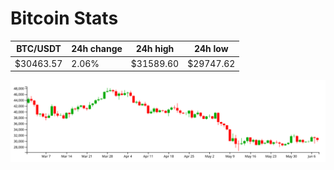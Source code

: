 # Bitcoin Stats

BTC/USDT|24h change|24h high|24h low|
|---|---|---|---|
|$30463.57|2.06%|$31589.60|$29747.62|

<img src="./chart.svg">

